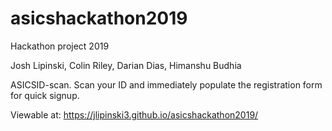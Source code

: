 # asicshackathon2019
Hackathon project 2019

Josh Lipinski, Colin Riley, Darian Dias, Himanshu Budhia

ASICSID-scan. Scan your ID and immediately populate the registration form for quick signup.

Viewable at: https://jlipinski3.github.io/asicshackathon2019/
